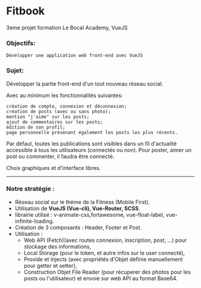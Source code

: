 # Fitbook
3eme projet formation Le Bocal Academy, VueJS

### Objectifs:

    Développer une application web front-end avec VueJS
    
### Sujet: 

Développer la partie front-end d'un tout nouveau réseau social.

Avec au minimum les fonctionnalités suivantes:

    création de compte, connexion et déconnexion;
    création de posts (avec ou sans photo);
    mention "j'aime" sur les posts;
    ajout de commentaires sur les posts;
    édition de son profil;
    page personnelle présenant également les posts les plus récents.

 
Par défaut, toutes les publications sont visibles dans un fil d'actualité accessible à tous les utilisateurs (connectés ou non). 
Pour poster, aimer un post ou commenter, il faudra être connecté.

Choix graphiques et d'interface libres.

***
### Notre stratégie :

 * Réseau social sur le thème de la Fitness (Mobile First).
 * Utilisation de **VueJS (Vue-cli), Vue-Router, SCSS**.
 * librairie utilisé : v-animate-css,fortawesome, vue-float-label, vue-infinite-loading.
 * Création de 3 composants : Header, Footer et Post.
 * Utilisation : 
    * Web API (Fetch)(avec routes connexion, inscription, post, ...) pour stockage des informations, 
    * Local Storage (pour le token, et autre infos sur le user connecté),
    * Provide et Injects (avec propriétés d'Objet définie manuellement pour getter et setter),
    * Construction Objet File Reader (pour récuperer des photos pour les posts ou l'utilisateur) et envoie sur web API au format Base64.

